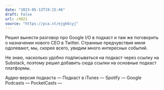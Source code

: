 ```yaml
---
date: "2023-05-13T19:15:46"
draft: False
url: /4021
source: "https://pca.st/ejgk6cyj"
---
```


Решил вынести разговор про Google I/O в подкаст и там же поговорить о назначении нового CEO в Twitter. Странные предчувствия меня одолевают, мы, скорее всего, увидим много интересных событий.

Не знаю, насколько удобно подписываться на подкаст через ссылку на Substack, поэтому решил добавить сюда ссылки на основные подкаст платформы.


Аудио-версия подкаста — 
Подкаст в iTunes — 
Spotify — 
Google Podcasts — 
PocketCasts —
